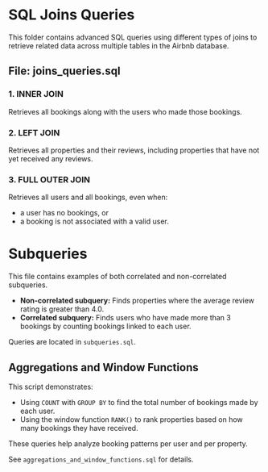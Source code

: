 # SQL Joins Queries

This folder contains advanced SQL queries using different types of joins to retrieve related data across multiple tables in the Airbnb database.

## File: joins_queries.sql

### 1. INNER JOIN
Retrieves all bookings along with the users who made those bookings.

### 2. LEFT JOIN
Retrieves all properties and their reviews, including properties that have not yet received any reviews.

### 3. FULL OUTER JOIN
Retrieves all users and all bookings, even when:
- a user has no bookings, or
- a booking is not associated with a valid user.

# Subqueries

This file contains examples of both correlated and non-correlated subqueries.

- **Non-correlated subquery:** Finds properties where the average review rating is greater than 4.0.
- **Correlated subquery:** Finds users who have made more than 3 bookings by counting bookings linked to each user.

Queries are located in `subqueries.sql`.

## Aggregations and Window Functions

This script demonstrates:

- Using `COUNT` with `GROUP BY` to find the total number of bookings made by each user.
- Using the window function `RANK()` to rank properties based on how many bookings they have received.

These queries help analyze booking patterns per user and per property.

See `aggregations_and_window_functions.sql` for details.

